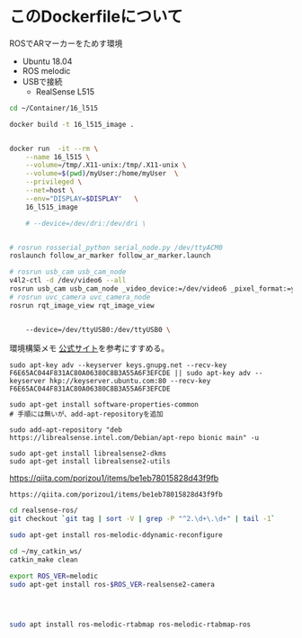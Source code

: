 # このDockerfileについて
ROSでARマーカーをためす環境

- Ubuntu 18.04
- ROS melodic
- USBで接続
  - RealSense L515

```bash
cd ~/Container/16_l515

docker build -t 16_l515_image .


docker run  -it --rm \
    --name 16_l515 \
    --volume=/tmp/.X11-unix:/tmp/.X11-unix \
    --volume=$(pwd)/myUser:/home/myUser  \
    --privileged \
    --net=host \
    --env="DISPLAY=$DISPLAY"   \
    16_l515_image

    # --device=/dev/dri:/dev/dri \


# rosrun rosserial_python serial_node.py /dev/ttyACM0
roslaunch follow_ar_marker follow_ar_marker.launch
```


```bash
# rosrun usb_cam usb_cam_node
v4l2-ctl -d /dev/video6 --all
rosrun usb_cam usb_cam_node _video_device:=/dev/video6 _pixel_format:=yuyv
# rosrun uvc_camera uvc_camera_node
rosrun rqt_image_view rqt_image_view


    --device=/dev/ttyUSB0:/dev/ttyUSB0 \
```

環境構築メモ
[公式サイト](https://github.com/IntelRealSense/librealsense/blob/master/doc/distribution_linux.md)を参考にすすめる。

```
sudo apt-key adv --keyserver keys.gnupg.net --recv-key F6E65AC044F831AC80A06380C8B3A55A6F3EFCDE || sudo apt-key adv --keyserver hkp://keyserver.ubuntu.com:80 --recv-key F6E65AC044F831AC80A06380C8B3A55A6F3EFCDE

sudo apt-get install software-properties-common
# 手順には無いが、add-apt-repositoryを追加

sudo add-apt-repository "deb https://librealsense.intel.com/Debian/apt-repo bionic main" -u

sudo apt-get install librealsense2-dkms
sudo apt-get install librealsense2-utils

```
https://qiita.com/porizou1/items/be1eb78015828d43f9fb

```bash
https://qiita.com/porizou1/items/be1eb78015828d43f9fb

cd realsense-ros/
git checkout `git tag | sort -V | grep -P "^2.\d+\.\d+" | tail -1`

sudo apt-get install ros-melodic-ddynamic-reconfigure

cd ~/my_catkin_ws/
catkin_make clean

export ROS_VER=melodic 
sudo apt-get install ros-$ROS_VER-realsense2-camera




sudo apt install ros-melodic-rtabmap ros-melodic-rtabmap-ros

```